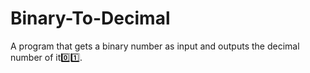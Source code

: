 # Binary-To-Decimal
A program that gets a binary number as input and outputs the decimal number of it0️⃣1️⃣.
